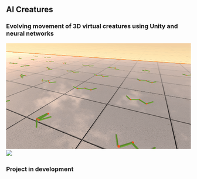 ## AI Creatures

### Evolving movement of 3D virtual creatures using Unity and neural networks



![](gifs/creaturesGif1.gif)
![](gifs/creaturesGif2.gif)


### Project in development
